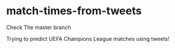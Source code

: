# match-times-from-tweets
Check The master branch

Trying to predict UEFA Champions League matches using tweets!
